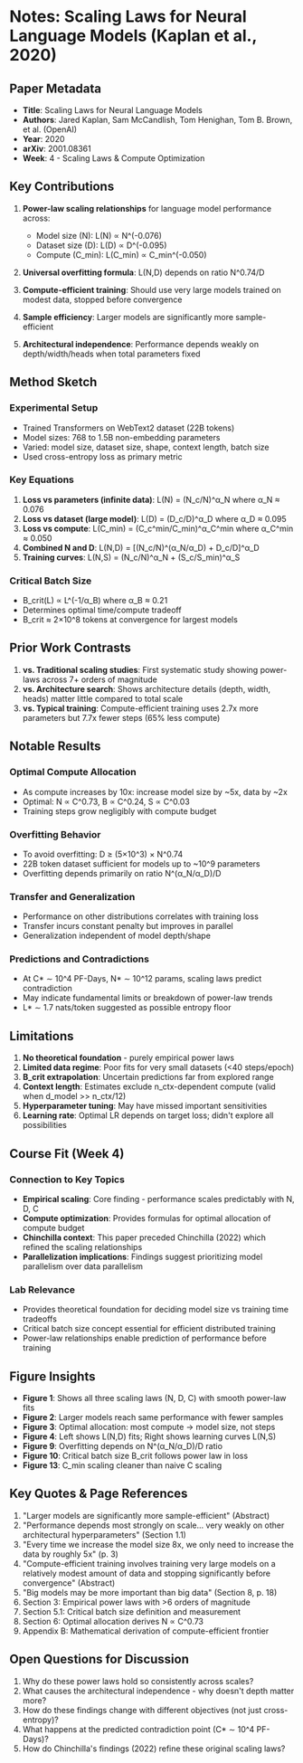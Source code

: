 # Notes: Scaling Laws for Neural Language Models (Kaplan et al., 2020)

## Paper Metadata
- **Title**: Scaling Laws for Neural Language Models
- **Authors**: Jared Kaplan, Sam McCandlish, Tom Henighan, Tom B. Brown, et al. (OpenAI)
- **Year**: 2020
- **arXiv**: 2001.08361
- **Week**: 4 - Scaling Laws & Compute Optimization

## Key Contributions

1. **Power-law scaling relationships** for language model performance across:
   - Model size (N): L(N) ∝ N^(-0.076)
   - Dataset size (D): L(D) ∝ D^(-0.095)
   - Compute (C_min): L(C_min) ∝ C_min^(-0.050)

2. **Universal overfitting formula**: L(N,D) depends on ratio N^0.74/D

3. **Compute-efficient training**: Should use very large models trained on modest data, stopped before convergence

4. **Sample efficiency**: Larger models are significantly more sample-efficient

5. **Architectural independence**: Performance depends weakly on depth/width/heads when total parameters fixed

## Method Sketch

### Experimental Setup
- Trained Transformers on WebText2 dataset (22B tokens)
- Model sizes: 768 to 1.5B non-embedding parameters
- Varied: model size, dataset size, shape, context length, batch size
- Used cross-entropy loss as primary metric

### Key Equations
1. **Loss vs parameters (infinite data)**: L(N) = (N_c/N)^α_N where α_N ≈ 0.076
2. **Loss vs dataset (large model)**: L(D) = (D_c/D)^α_D where α_D ≈ 0.095
3. **Loss vs compute**: L(C_min) = (C_c^min/C_min)^α_C^min where α_C^min ≈ 0.050
4. **Combined N and D**: L(N,D) = [(N_c/N)^(α_N/α_D) + D_c/D]^α_D
5. **Training curves**: L(N,S) = (N_c/N)^α_N + (S_c/S_min)^α_S

### Critical Batch Size
- B_crit(L) ∝ L^(-1/α_B) where α_B ≈ 0.21
- Determines optimal time/compute tradeoff
- B_crit ≈ 2×10^8 tokens at convergence for largest models

## Prior Work Contrasts

1. **vs. Traditional scaling studies**: First systematic study showing power-laws across 7+ orders of magnitude
2. **vs. Architecture search**: Shows architecture details (depth, width, heads) matter little compared to total scale
3. **vs. Typical training**: Compute-efficient training uses 2.7x more parameters but 7.7x fewer steps (65% less compute)

## Notable Results

### Optimal Compute Allocation
- As compute increases by 10x: increase model size by ~5x, data by ~2x
- Optimal: N ∝ C^0.73, B ∝ C^0.24, S ∝ C^0.03
- Training steps grow negligibly with compute budget

### Overfitting Behavior
- To avoid overfitting: D ≥ (5×10^3) × N^0.74
- 22B token dataset sufficient for models up to ~10^9 parameters
- Overfitting depends primarily on ratio N^(α_N/α_D)/D

### Transfer and Generalization
- Performance on other distributions correlates with training loss
- Transfer incurs constant penalty but improves in parallel
- Generalization independent of model depth/shape

### Predictions and Contradictions
- At C* ∼ 10^4 PF-Days, N* ∼ 10^12 params, scaling laws predict contradiction
- May indicate fundamental limits or breakdown of power-law trends
- L* ∼ 1.7 nats/token suggested as possible entropy floor

## Limitations

1. **No theoretical foundation** - purely empirical power laws
2. **Limited data regime**: Poor fits for very small datasets (<40 steps/epoch)
3. **B_crit extrapolation**: Uncertain predictions far from explored range
4. **Context length**: Estimates exclude n_ctx-dependent compute (valid when d_model >> n_ctx/12)
5. **Hyperparameter tuning**: May have missed important sensitivities
6. **Learning rate**: Optimal LR depends on target loss; didn't explore all possibilities

## Course Fit (Week 4)

### Connection to Key Topics
- **Empirical scaling**: Core finding - performance scales predictably with N, D, C
- **Compute optimization**: Provides formulas for optimal allocation of compute budget
- **Chinchilla context**: This paper preceded Chinchilla (2022) which refined the scaling relationships
- **Parallelization implications**: Findings suggest prioritizing model parallelism over data parallelism

### Lab Relevance
- Provides theoretical foundation for deciding model size vs training time tradeoffs
- Critical batch size concept essential for efficient distributed training
- Power-law relationships enable prediction of performance before training

## Figure Insights

- **Figure 1**: Shows all three scaling laws (N, D, C) with smooth power-law fits
- **Figure 2**: Larger models reach same performance with fewer samples
- **Figure 3**: Optimal allocation: most compute → model size, not steps
- **Figure 4**: Left shows L(N,D) fits; Right shows learning curves L(N,S)
- **Figure 9**: Overfitting depends on N^(α_N/α_D)/D ratio
- **Figure 10**: Critical batch size B_crit follows power law in loss
- **Figure 13**: C_min scaling cleaner than naive C scaling

## Key Quotes & Page References

1. "Larger models are significantly more sample-efficient" (Abstract)
2. "Performance depends most strongly on scale... very weakly on other architectural hyperparameters" (Section 1.1)
3. "Every time we increase the model size 8x, we only need to increase the data by roughly 5x" (p. 3)
4. "Compute-efficient training involves training very large models on a relatively modest amount of data and stopping significantly before convergence" (Abstract)
5. "Big models may be more important than big data" (Section 8, p. 18)
6. Section 3: Empirical power laws with >6 orders of magnitude
7. Section 5.1: Critical batch size definition and measurement
8. Section 6: Optimal allocation derives N ∝ C^0.73
9. Appendix B: Mathematical derivation of compute-efficient frontier

## Open Questions for Discussion

1. Why do these power laws hold so consistently across scales?
2. What causes the architectural independence - why doesn't depth matter more?
3. How do these findings change with different objectives (not just cross-entropy)?
4. What happens at the predicted contradiction point (C* ∼ 10^4 PF-Days)?
5. How do Chinchilla's findings (2022) refine these original scaling laws?